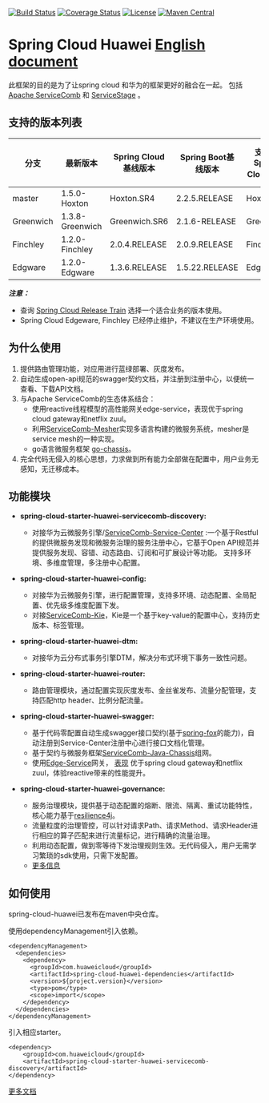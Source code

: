 [![Build Status](https://travis-ci.org/huaweicloud/spring-cloud-huawei.svg?branch=master)](https://travis-ci.org/huaweicloud/spring-cloud-huawei)
[![Coverage Status](https://coveralls.io/repos/github/huaweicloud/spring-cloud-huawei/badge.svg?branch=master)](https://coveralls.io/github/huaweicloud/spring-cloud-huawei?branch=master)
[![License](https://img.shields.io/badge/license-Apache%202-4EB1BA.svg)](https://www.apache.org/licenses/LICENSE-2.0.html)
[![Maven Central](https://maven-badges.herokuapp.com/maven-central/com.huaweicloud/spring-cloud-huawei/badge.svg)](https://search.maven.org/search?q=g:com.huaweicloud%20AND%20a:spring-cloud-huawei-dependencies) 

# Spring Cloud Huawei [English document](README.md)

此框架的目的是为了让spring cloud 和华为的框架更好的融合在一起。
包括[Apache ServiceComb](http://servicecomb.apache.org) 和 [ServiceStage](https://www.huaweicloud.com/product/servicestage.html) 。

## 支持的版本列表

| 分支 | 最新版本 | Spring Cloud基线版本 | Spring Boot基线版本 | 支持的Spring Cloud版本 | 支持的Spring Boot版本|
| ---------- | ------------ | ----------- | ----------- | ----------- | ----------- |
| master | 1.5.0-Hoxton | Hoxton.SR4 | 2.2.5.RELEASE | Hoxton | 2.2.x |
| Greenwich | 1.3.8-Greenwich | Greenwich.SR6 | 2.1.6-RELEASE | Greenwich | 2.1.x |
| Finchley | 1.2.0-Finchley | 2.0.4.RELEASE | 2.0.9.RELEASE     | Finchley     | 2.0.x       |
| Edgware | 1.2.0-Edgware | 1.3.6.RELEASE  | 1.5.22.RELEASE    | Edgware      | 1.5.x       |

***注意：***
* 查询 [Spring Cloud Release Train](https://spring.io/projects/spring-cloud) 选择一个适合业务的版本使用。
* Spring Cloud Edgeware, Finchley 已经停止维护，不建议在生产环境使用。 

## 为什么使用
 1. 提供路由管理功能，对应用进行蓝绿部署、灰度发布。
 2. 自动生成open-api规范的swagger契约文档，并注册到注册中心，以便统一查看、下载API文档。
 3. 与Apache ServiceComb的生态体系结合：
     - 使用reactive线程模型的高性能网关edge-service，表现优于spring cloud gateway和netflix zuul。
     - 利用[ServiceComb-Mesher](https://github.com/apache/servicecomb-mesher)实现多语言构建的微服务系统，mesher是service mesh的一种实现。
     - go语言微服务框架 [go-chassis](https://github.com/go-chassis/go-chassis)。
 4. 完全代码无侵入的核心思想，力求做到所有能力全部做在配置中，用户业务无感知，无迁移成本。


## 功能模块

 * **spring-cloud-starter-huawei-servicecomb-discovery:**
     * 对接华为云微服务引擎/[ServiceComb-Service-Center](https://github.com/apache/servicecomb-service-center)
 :一个基于Restful的提供微服务发现和微服务治理的服务注册中心，它基于Open API规范并提供服务发现、容错、动态路由、订阅和可扩展设计等功能。
 支持多环境、多维度管理，多注册中心配置。

 * **spring-cloud-starter-huawei-config:**
     * 对接华为云微服务引擎，进行配置管理，支持多环境、动态配置、全局配置、优先级多维度配置下发。
     * 对接[ServiceComb-Kie](https://github.com/apache/servicecomb-kie)，Kie是一个基于key-value的配置中心，支持历史版本、标签管理。

 * **spring-cloud-starter-huawei-dtm:**
     * 对接华为云分布式事务引擎DTM，解决分布式环境下事务一致性问题。

 * **spring-cloud-starter-huawei-router:**
     * 路由管理模块，通过配置实现灰度发布、金丝雀发布、流量分配管理，支持匹配http header、比例分配流量。

 * **spring-cloud-starter-huawei-swagger:**
     * 基于代码零配置自动生成swagger接口契约(基于[spring-fox](https://github.com/springfox/springfox)的能力)，自动注册到Service-Center注册中心进行接口文档化管理。
     * 基于契约与微服务框架[ServiceComb-Java-Chassis](https://github.com/apache/servicecomb-java-chassis)组网。
     * 使用[Edge-Service](https://docs.servicecomb.io/java-chassis/zh_CN/edge/by-servicecomb-sdk/)网关，
 [表现](https://github.com/AngLi2/api-gateway-benchmark/blob/master/Spring%20Cloud%20Gateway%2C%20Zuul%2C%20Edge%20Service%20%E6%80%A7%E8%83%BD%E5%AF%B9%E6%AF%94.md)
 优于spring cloud gateway和netflix zuul，体验reactive带来的性能提升。

 * **spring-cloud-starter-huawei-governance:**
     * 服务治理模块，提供基于动态配置的熔断、限流、隔离、重试功能特性，核心能力基于[resilience4j](https://github.com/resilience4j/resilience4j)。
     * 流量粒度的治理管控，可以针对请求Path、请求Method、请求Header进行相应的算子匹配来进行流量标记，进行精确的流量治理。
     * 利用动态配置，做到零等待下发治理规则生效。无代码侵入，用户无需学习繁琐的sdk使用，只需下发配置。
     * [更多信息](https://github.com/huaweicloud/spring-cloud-huawei/tree/master/spring-cloud-huawei-governance)
     
## 如何使用
spring-cloud-huawei已发布在maven中央仓库。

使用dependencyManagement引入依赖。

    <dependencyManagement>
      <dependencies>
        <dependency>
          <groupId>com.huaweicloud</groupId>
          <artifactId>spring-cloud-huawei-dependencies</artifactId>
          <version>${project.version}</version>
          <type>pom</type>
          <scope>import</scope>
        </dependency>
      </dependencies>
    </dependencyManagement>
    
引入相应starter。

    <dependency>
        <groupId>com.huaweicloud</groupId>
        <artifactId>spring-cloud-starter-huawei-servicecomb-discovery</artifactId>
    </dependency>
    
[更多文档](https://support.huaweicloud.com/devg-servicestage/cse_java_0054.html)
